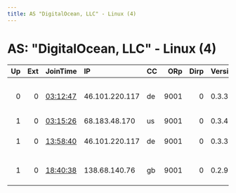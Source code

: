 ```yaml
---
title: AS "DigitalOcean, LLC" - Linux (4)
---
```


# AS: "DigitalOcean, LLC" - Linux (4)

|   Up |   Ext | JoinTime                                                                                            | IP             | CC   |   ORp |   Dirp | Version   | Contact                      | Nickname        |   eFamMembers |
|-----:|------:|:----------------------------------------------------------------------------------------------------|:---------------|:-----|------:|-------:|:----------|:-----------------------------|:----------------|--------------:|
|    0 |     0 | [03:12:47](https://metrics.torproject.org/rs.html#details/0872497C7C2B7215CADF8133E7B7DC0301F13BBC) | 46.101.220.117 | de   |  9001 |      0 | 0.3.3.7   | CONTACT GPG FINGERPRINT J    | fermion         |             1 |
|    1 |     0 | [03:15:26](https://metrics.torproject.org/rs.html#details/203B2A371B1069FC771ADABB5CB9DD524361EA83) | 68.183.48.170  | us   |  9001 |      0 | 0.3.4.9   | None                         | experimentat1on |             1 |
|    1 |     0 | [13:58:40](https://metrics.torproject.org/rs.html#details/FEE6D37AB10664A8BA49718E1BAB234257025174) | 46.101.220.117 | de   |  9001 |      0 | 0.3.3.7   | FEC1 B783 BE51 F6E1 DD1B     | fermion         |             1 |
|    1 |     0 | [18:40:38](https://metrics.torproject.org/rs.html#details/8AE634259C0D8C899B416AAB4E7DD78C5D00667E) | 138.68.140.76  | gb   |  9001 |      0 | 0.2.9.16  | riverdusty &lt;riverdusty AT | evilcorp        |             1 |
